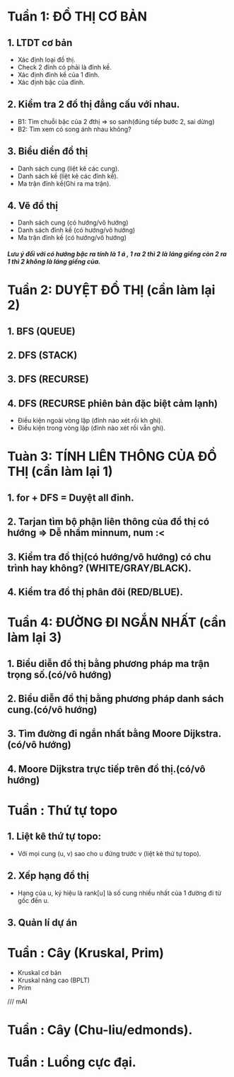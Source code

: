 # Tuần 1: ĐỒ THỊ CƠ BẢN
## 1. LTDT cơ bản
- Xác định loại đồ thị.
- Check 2 đỉnh có phải là đỉnh kề.
- Xác định đỉnh kề của 1 đỉnh.
- Xác định bậc của đỉnh.

## 2. Kiểm tra 2 đồ thị đẳng cấu với nhau.
- B1: Tìm chuỗi bậc của 2 đthị => so sanh(đúng tiếp bước 2, sai dừng)
- B2: Tìm xem có song ánh nhau không?

## 3. Biểu diển đồ thị
- Danh sách cung (liệt kê các cung).
- Danh sách kề (liệt kê các đỉnh kề).
- Ma trận đỉnh kề(Ghi ra ma trận).

## 4. Vẽ đồ thị
- Danh sách cung (có hướng/vô hướng)
- Danh sách đỉnh kề (có hướng/vô hướng)
- Ma trận đỉnh kề (có hướng/vô hướng)

##### *Lưu ý đối với có hướng bậc ra tính là 1 á , 1 ra 2 thì 2 là láng giềng còn 2 ra 1 thì 2 không là láng giềng của.*

# Tuần 2: DUYỆT ĐỒ THỊ (cần làm lại 2)
## 1. BFS (QUEUE)
## 2. DFS (STACK)
## 3. DFS (RECURSE)
## 4. DFS (RECURSE phiên bản đặc biệt cảm lạnh)
- Điều kiện ngoài vòng lặp (đỉnh nào xét rồi kh ghi).
- Điều kiện trong vòng lặp (đỉnh nào xét rồi vẫn ghi).

# Tuàn 3: TÍNH LIÊN THÔNG CỦA ĐỒ THỊ (cần làm lại 1)
## 1. for + DFS = Duyệt all đỉnh.
## 2. Tarjan tìm bộ phận liên thông của đồ thị có hướng => Dễ nhầm minnum, num :<
## 3. Kiểm tra đồ thị(có hướng/vô hướng) có chu trình hay không? (WHITE/GRAY/BLACK).
## 4. Kiểm tra đồ thị phân đôi (RED/BLUE).

# Tuần 4: ĐƯỜNG ĐI NGẮN NHẤT (cần làm lại 3)
## 1. Biểu diễn đồ thị bằng phương pháp **ma trận trọng số**.(có/vô hướng)
## 2. Biểu diễn đồ thị bằng phương pháp **danh sách cung**.(có/vô hướng)
## 3. Tìm đường đi ngắn nhất bằng Moore Dijkstra.(có/vô hướng)
## 4. Moore Dijkstra trực tiếp trên đồ thị.(có/vô hướng)

# Tuần  : Thứ tự topo
## 1. Liệt kê thứ tự topo: 
- Với mọi cung (u, v) sao cho u đứng trước v (liệt kê thứ tự topo).

## 2. Xếp hạng đồ thị
- Hạng của u, ký hiệu là rank[u] là số cung nhiều nhất của 1 đường đi từ gốc đến u.

## 3. Quản lí dự án


# Tuần  : Cây (Kruskal, Prim)
- Kruskal cơ bản
- Kruskal nâng cao (BPLT)
- Prim

/// mAI
# Tuần  : Cây (Chu-liu/edmonds).
# Tuần  : Luồng cực đại.